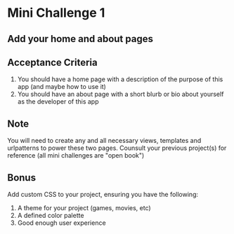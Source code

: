 # Mini Challenge 1

## Add your home and about pages

## Acceptance Criteria
1. You should have a home page with a description of the purpose of this app (and maybe how to use it)
2. You should have an about page with a short blurb or bio about yourself as the developer of this app

## Note
You will need to create any and all necessary views, templates and urlpatterns to power these two pages.
Counsult your previous project(s) for reference (all mini challenges are "open book")

## Bonus
Add custom CSS to your project, ensuring you have the following:
1. A theme for your project (games, movies, etc)
2. A defined color palette
3. Good enough user experience